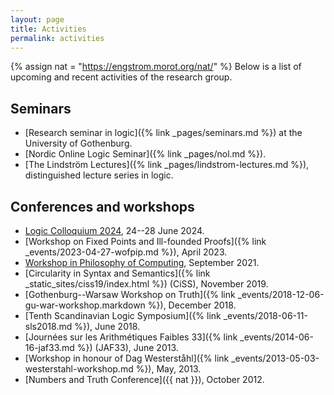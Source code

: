 ```yaml
---
layout: page
title: Activities
permalink: activities
---
```

{% assign nat = "https://engstrom.morot.org/nat/" %}
Below is a list of upcoming and recent activities of the research group.

## Seminars

- [Research seminar in logic]({% link _pages/seminars.md %}) at the University of Gothenburg.
- [Nordic Online Logic Seminar]({% link _pages/nol.md %}).
- [The Lindström Lectures]({% link _pages/lindstrom-lectures.md %}), distinguished lecture series in logic.

## Conferences and workshops

- [Logic Colloquium 2024](https://lc2024.se), 24--28 June 2024.
- [Workshop on Fixed Points and Ill-founded Proofs]({% link  _events/2023-04-27-wofpip.md %}), April 2023.
- [Workshop in Philosophy of Computing](https://www.ans.pw.edu.pl/Aktualnosci/Warsztaty-z-filozofii-obliczen/(language)/eng-GB), September 2021.
- [Circularity in Syntax and Semantics]({% link _static_sites/ciss19/index.html %}) (CiSS), November 2019.
- [Gothenburg--Warsaw Workshop on Truth]({% link  _events/2018-12-06-gu-war-workshop.markdown %}), December 2018.
- [Tenth Scandinavian Logic Symposium]({% link  _events/2018-06-11-sls2018.md %}), June 2018.
- [Journées sur les Arithmétiques Faibles 33]({% link _events/2014-06-16-jaf33.md %}) (JAF33), June 2013.
- [Workshop in honour of Dag Westerståhl]({% link _events/2013-05-03-westerstahl-workshop.md %}), May, 2013.
- [Numbers and Truth Conference]({{ nat }}), October 2012.
